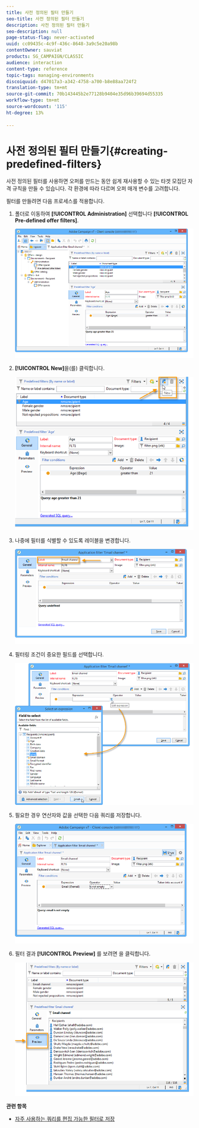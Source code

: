 ```yaml
---
title: 사전 정의된 필터 만들기
seo-title: 사전 정의된 필터 만들기
description: 사전 정의된 필터 만들기
seo-description: null
page-status-flag: never-activated
uuid: cc09435c-4c9f-436c-8648-3a9c5e20a98b
contentOwner: sauviat
products: SG_CAMPAIGN/CLASSIC
audience: interaction
content-type: reference
topic-tags: managing-environments
discoiquuid: d47017a3-a342-4758-a700-b8e88aa724f2
translation-type: tm+mt
source-git-commit: 70b143445b2e77128b9404e35d96b39694d55335
workflow-type: tm+mt
source-wordcount: '115'
ht-degree: 13%

---
```



# 사전 정의된 필터 만들기{#creating-predefined-filters}

사전 정의된 필터를 사용하면 오퍼를 만드는 동안 쉽게 재사용할 수 있는 타겟 모집단 자격 규칙을 만들 수 있습니다. 각 환경에 따라 다르며 오퍼 매개 변수를 고려합니다.

필터를 만들려면 다음 프로세스를 적용합니다.

1. 폴더로 이동하여 **[!UICONTROL Administration]** 선택합니다 **[!UICONTROL Pre-defined offer filters]**.

   ![](assets/offer_filter_create_005.png)

1. **[!UICONTROL New]**&#x200B;을(를) 클릭합니다.

   ![](assets/offer_filter_create_001.png)

1. 나중에 필터를 식별할 수 있도록 레이블을 변경합니다.

   ![](assets/offer_filter_create_002.png)

1. 필터링 조건이 중요한 필드를 선택합니다.

   ![](assets/offer_filter_create_003.png)

1. 필요한 경우 연산자와 값을 선택한 다음 쿼리를 저장합니다.

   ![](assets/offer_filter_create_004.png)

1. 필터 결과 **[!UICONTROL Preview]** 를 보려면 을 클릭합니다.

   ![](assets/offer_filter_create_006.png)

**관련 항목**

* [자주 사용하는 쿼리를 편집 가능한 필터로 저장](https://helpx.adobe.com/campaign/kb/simplifying-campaign-management-acc.html#Savefrequentlyusedqueriesaseditablepredefinedfilters)